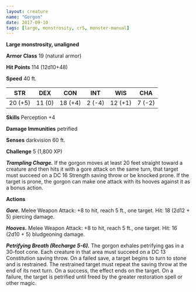 ```yaml
---
layout: creature
name: "Gorgon"
date: 2017-09-10
tags: [large, monstrosity, cr5, monster-manual]
---
```


**Large monstrosity, unaligned**

**Armor Class** 19 (natural armor)

**Hit Points** 114 (12d10+48)

**Speed** 40 ft.

|   STR   |   DEX   |   CON   |   INT   |   WIS   |   CHA   |
|:-----:|:-----:|:-----:|:-----:|:-----:|:-----:|
| 20 (+5) | 11 (0) | 18 (+4) | 2 (-4) | 12 (+1) | 7 (-2) |

**Skills** Perception +4

**Damage Immunities** petrified

**Senses** darkvision 60 ft.

**Challenge** 5 (1,800 XP)

***Trampling Charge.*** If the gorgon moves at least 20 feet straight toward a creature and then hits it with a gore attack on the same turn, that target must succeed on a DC 16 Strength saving throw or be knocked prone. If the target is prone, the gorgon can make one attack with its hooves against it as a bonus action.

**Actions**

***Gore.*** Melee Weapon Attack: +8 to hit, reach 5 ft., one target. Hit: 18 (2d12 + 5) piercing damage.

***Hooves.*** Melee Weapon Attack: +8 to hit, reach 5 ft., one target. Hit: 16 (2d10 + 5) bludgeoning damage.

***Petrifying Breath (Recharge 5-6).*** The gorgon exhales petrifying gas in a 30-foot cone. Each creature in that area must succeed on a DC 13 Constitution saving throw. On a failed save, a target begins to turn to stone and is restrained. The restrained target must repeat the saving throw at the end of its next turn. On a success, the effect ends on the target. On a failure, the target is petrified until freed by the greater restoration spell or other magic.

